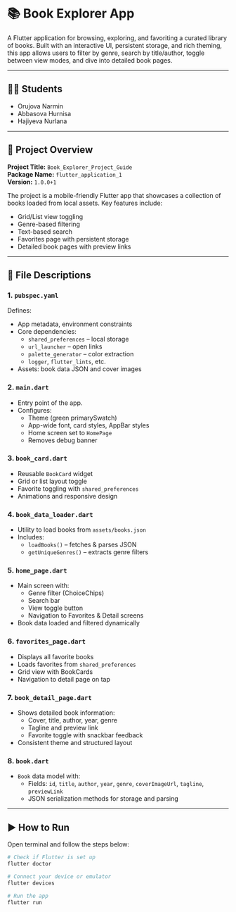 # 📚 Book Explorer App

A Flutter application for browsing, exploring, and favoriting a curated library of books. Built with an interactive UI, persistent storage, and rich theming, this app allows users to filter by genre, search by title/author, toggle between view modes, and dive into detailed book pages.

---

## 👩‍💻 Students
- Orujova Narmin  
- Abbasova Hurnisa  
- Hajiyeva Nurlana  

---

## 📁 Project Overview

**Project Title:** `Book_Explorer_Project_Guide`  
**Package Name:** `flutter_application_1`  
**Version:** `1.0.0+1`

The project is a mobile-friendly Flutter app that showcases a collection of books loaded from local assets. Key features include:

- Grid/List view toggling
- Genre-based filtering
- Text-based search
- Favorites page with persistent storage
- Detailed book pages with preview links

---

## 📂 File Descriptions

### 1. `pubspec.yaml`
Defines:
- App metadata, environment constraints
- Core dependencies:
  - `shared_preferences` – local storage
  - `url_launcher` – open links
  - `palette_generator` – color extraction
  - `logger`, `flutter_lints`, etc.
- Assets: book data JSON and cover images

### 2. `main.dart`
- Entry point of the app.
- Configures:
  - Theme (green primarySwatch)
  - App-wide font, card styles, AppBar styles
  - Home screen set to `HomePage`
  - Removes debug banner

### 3. `book_card.dart`
- Reusable `BookCard` widget
- Grid or list layout toggle
- Favorite toggling with `shared_preferences`
- Animations and responsive design

### 4. `book_data_loader.dart`
- Utility to load books from `assets/books.json`
- Includes:
  - `loadBooks()` – fetches & parses JSON
  - `getUniqueGenres()` – extracts genre filters

### 5. `home_page.dart`
- Main screen with:
  - Genre filter (ChoiceChips)
  - Search bar
  - View toggle button
  - Navigation to Favorites & Detail screens
- Book data loaded and filtered dynamically

### 6. `favorites_page.dart`
- Displays all favorite books
- Loads favorites from `shared_preferences`
- Grid view with BookCards
- Navigation to detail page on tap

### 7. `book_detail_page.dart`
- Shows detailed book information:
  - Cover, title, author, year, genre
  - Tagline and preview link
  - Favorite toggle with snackbar feedback
- Consistent theme and structured layout

### 8. `book.dart`
- `Book` data model with:
  - Fields: `id`, `title`, `author`, `year`, `genre`, `coverImageUrl`, `tagline`, `previewLink`
  - JSON serialization methods for storage and parsing

---

## ▶️ How to Run

Open terminal and follow the steps below:

```bash
# Check if Flutter is set up
flutter doctor

# Connect your device or emulator
flutter devices

# Run the app
flutter run

